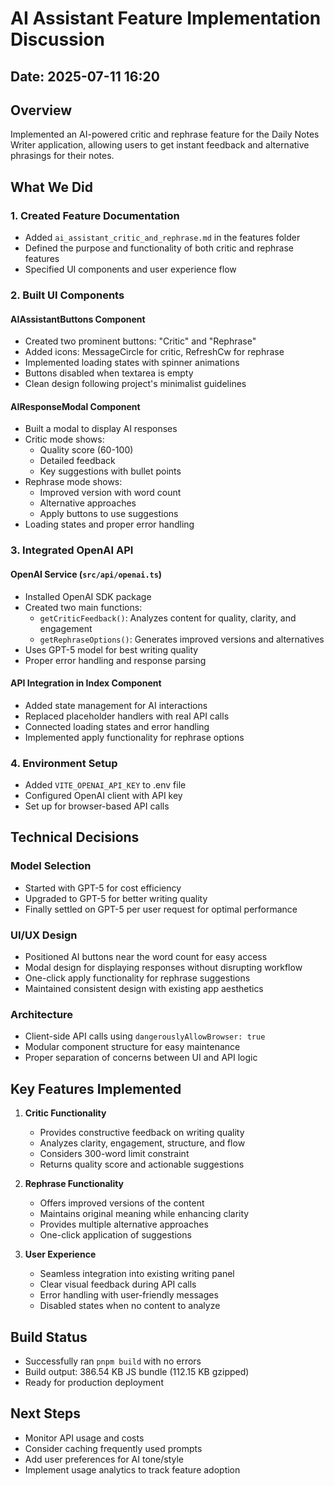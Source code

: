 # AI Assistant Feature Implementation Discussion

## Date: 2025-07-11 16:20

## Overview
Implemented an AI-powered critic and rephrase feature for the Daily Notes Writer application, allowing users to get instant feedback and alternative phrasings for their notes.

## What We Did

### 1. Created Feature Documentation
- Added `ai_assistant_critic_and_rephrase.md` in the features folder
- Defined the purpose and functionality of both critic and rephrase features
- Specified UI components and user experience flow

### 2. Built UI Components

#### AIAssistantButtons Component
- Created two prominent buttons: "Critic" and "Rephrase"
- Added icons: MessageCircle for critic, RefreshCw for rephrase
- Implemented loading states with spinner animations
- Buttons disabled when textarea is empty
- Clean design following project's minimalist guidelines

#### AIResponseModal Component
- Built a modal to display AI responses
- Critic mode shows:
  - Quality score (60-100)
  - Detailed feedback
  - Key suggestions with bullet points
- Rephrase mode shows:
  - Improved version with word count
  - Alternative approaches
  - Apply buttons to use suggestions
- Loading states and proper error handling

### 3. Integrated OpenAI API

#### OpenAI Service (`src/api/openai.ts`)
- Installed OpenAI SDK package
- Created two main functions:
  - `getCriticFeedback()`: Analyzes content for quality, clarity, and engagement
  - `getRephraseOptions()`: Generates improved versions and alternatives
- Uses GPT-5 model for best writing quality
- Proper error handling and response parsing

#### API Integration in Index Component
- Added state management for AI interactions
- Replaced placeholder handlers with real API calls
- Connected loading states and error handling
- Implemented apply functionality for rephrase options

### 4. Environment Setup
- Added `VITE_OPENAI_API_KEY` to .env file
- Configured OpenAI client with API key
- Set up for browser-based API calls

## Technical Decisions

### Model Selection
- Started with GPT-5 for cost efficiency
- Upgraded to GPT-5 for better writing quality
- Finally settled on GPT-5 per user request for optimal performance

### UI/UX Design
- Positioned AI buttons near the word count for easy access
- Modal design for displaying responses without disrupting workflow
- One-click apply functionality for rephrase suggestions
- Maintained consistent design with existing app aesthetics

### Architecture
- Client-side API calls using `dangerouslyAllowBrowser: true`
- Modular component structure for easy maintenance
- Proper separation of concerns between UI and API logic

## Key Features Implemented

1. **Critic Functionality**
   - Provides constructive feedback on writing quality
   - Analyzes clarity, engagement, structure, and flow
   - Considers 300-word limit constraint
   - Returns quality score and actionable suggestions

2. **Rephrase Functionality**
   - Offers improved versions of the content
   - Maintains original meaning while enhancing clarity
   - Provides multiple alternative approaches
   - One-click application of suggestions

3. **User Experience**
   - Seamless integration into existing writing panel
   - Clear visual feedback during API calls
   - Error handling with user-friendly messages
   - Disabled states when no content to analyze

## Build Status
- Successfully ran `pnpm build` with no errors
- Build output: 386.54 KB JS bundle (112.15 KB gzipped)
- Ready for production deployment

## Next Steps
- Monitor API usage and costs
- Consider caching frequently used prompts
- Add user preferences for AI tone/style
- Implement usage analytics to track feature adoption